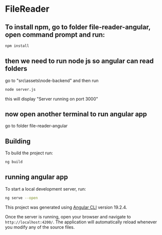 # FileReader


## To install npm, go to folder file-reader-angular, open command prompt and run:

```bash
npm install
```


## then we need to run node js so angular can read folders

go to "src\assets\node-backend"
and then run 
```bash
node server.js
```

this will display "Server running on port 3000"

## now open another terminal to run angular app
go to folder file-reader-angular

## Building

To build the project run:

```bash
ng build
```
## running angular app

To start a local development server, run:

```bash
ng serve --open
```


This project was generated using [Angular CLI](https://github.com/angular/angular-cli) version 19.2.4.


Once the server is running, open your browser and navigate to `http://localhost:4200/`. The application will automatically reload whenever you modify any of the source files.








